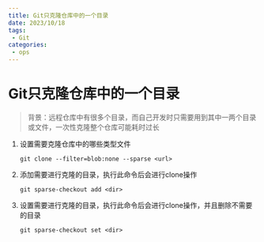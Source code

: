```yaml
---
title: Git只克隆仓库中的一个目录
date: 2023/10/18
tags:
 - Git
categories:
 - ops
---
```


# Git只克隆仓库中的一个目录
> 背景：远程仓库中有很多个目录，而自己开发时只需要用到其中一两个目录或文件，一次性克隆整个仓库可能耗时过长

1. 设置需要克隆仓库中的哪些类型文件
    ```shell
    git clone --filter=blob:none --sparse <url>
    ```

2. 添加需要进行克隆的目录，执行此命令后会进行clone操作
    ```shell
    git sparse-checkout add <dir>
    ```
    
3. 设置需要进行克隆的目录，执行此命令后会进行clone操作，并且删除不需要的目录
    ```shell
    git sparse-checkout set <dir>
    ```

